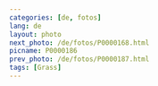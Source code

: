 ```yaml
---
categories: [de, fotos]
lang: de
layout: photo
next_photo: /de/fotos/P0000168.html
picname: P0000186
prev_photo: /de/fotos/P0000187.html
tags: [Grass]
---
```

